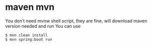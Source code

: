 # maven mvn
You don’t need mvnw shell script, they are fine, will download maven version needed and run 
You can use 
```
$ mvn clean install 
$ mvn spring:boot run 
```


